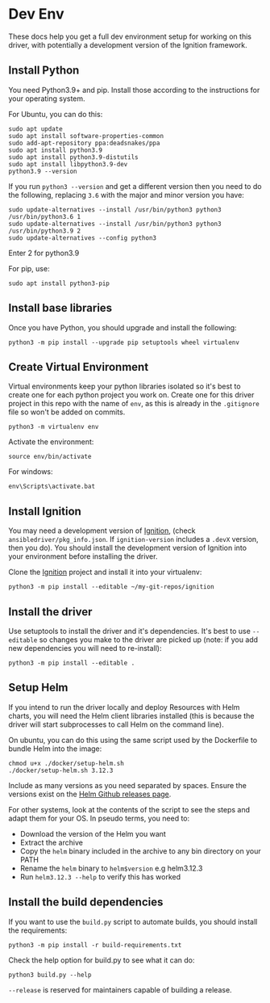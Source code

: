 # Dev Env

These docs help you get a full dev environment setup for working on this driver, with potentially a development version of the Ignition framework.

## Install Python

You need Python3.9+ and pip. Install those according to the instructions for your operating system. 

For Ubuntu, you can do this:

```
sudo apt update
sudo apt install software-properties-common
sudo add-apt-repository ppa:deadsnakes/ppa
sudo apt install python3.9
sudo apt install python3.9-distutils
sudo apt install libpython3.9-dev
python3.9 --version
```

If you run `python3 --version` and get a different version then you need to do the following, replacing `3.6` with the major and minor version you have:

```
sudo update-alternatives --install /usr/bin/python3 python3 /usr/bin/python3.6 1
sudo update-alternatives --install /usr/bin/python3 python3 /usr/bin/python3.9 2
sudo update-alternatives --config python3
```

Enter 2 for python3.9

For pip, use:

```
sudo apt install python3-pip
```

## Install base libraries

Once you have Python, you should upgrade and install the following:

```
python3 -m pip install --upgrade pip setuptools wheel virtualenv
```

## Create Virtual Environment

Virtual environments keep your python libraries isolated so it's best to create one for each python project you work on. Create one for this driver project in this repo with the name of `env`, as this is already in the `.gitignore` file so won't be added on commits.

```
python3 -m virtualenv env
```

Activate the environment:

```
source env/bin/activate
```

For windows:

```
env\Scripts\activate.bat
```

## Install Ignition

You may need a development version of [Ignition](https://github.com/IBM/ignition), (check `ansibledriver/pkg_info.json`. If `ignition-version` includes a `.devX` version, then you do). You should install the development version of Ignition into your environment before installing the driver.

Clone the [Ignition](https://github.com/IBM/ignition) project and install it into your virtualenv:

```
python3 -m pip install --editable ~/my-git-repos/ignition
```

## Install the driver

Use setuptools to install the driver and it's dependencies. It's best to use `--editable` so changes you make to the driver are picked up (note: if you add new dependencies you will need to re-install):

```
python3 -m pip install --editable .
```

## Setup Helm

If you intend to run the driver locally and deploy Resources with Helm charts, you will need the Helm client libraries installed (this is because the driver will start subprocesses to call Helm on the command line). 

On ubuntu, you can do this using the same script used by the Dockerfile to bundle Helm into the image:

```
chmod u+x ./docker/setup-helm.sh
./docker/setup-helm.sh 3.12.3
```

Include as many versions as you need separated by spaces. Ensure the versions exist on the [Helm Github releases page](https://github.com/helm/helm/releases).

For other systems, look at the contents of the script to see the steps and adapt them for your OS. In pseudo terms, you need to:

- Download the version of the Helm you want
- Extract the archive 
- Copy the `helm` binary included in the archive to any bin directory on your PATH
- Rename the `helm` binary to `helm$version` e.g helm3.12.3
- Run `helm3.12.3 --help` to verify this has worked

## Install the build dependencies

If you want to use the `build.py` script to automate builds, you should install the requirements:

```
python3 -m pip install -r build-requirements.txt
```

Check the help option for build.py to see what it can do:

```
python3 build.py --help
```

`--release` is reserved for maintainers capable of building a release.
